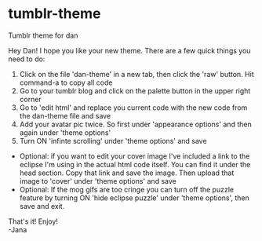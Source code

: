 # tumblr-theme
Tumblr theme for dan

  Hey Dan! I hope you like your new theme. There are a few quick things you need to do:
  <ol>
    <li>
      Click on the file 'dan-theme' in a new tab, then click the 'raw' button. Hit command-a to copy all code
    </li>
    <li>
      Go to your tumblr blog and click on the palette button in the upper right corner
    </li>
    <li>
      Go to 'edit html' and replace you current code with the new code from the dan-theme file and save
    </li>
    <li>
      Add your avatar pic twice. So first under 'appearance options' and then again under 'theme options'
    </li>
    <li>
      Turn ON 'infinte scrolling' under 'theme options' and save
    </li>
  </ol>
  <ul>
    <li>
      Optional: if you want to edit your cover image I've included a link to the eclipse I'm using in the actual html code itself. You can find it under the head section. Copy that link and save the image. Then upload that image to 'cover' under 'theme options' and save
    </li>
    <li>
      Optional: If the mog gifs are too cringe you can turn off the puzzle feature by turning ON 'hide eclipse puzzle' under 'theme options', then save and exit.
    </li>
  </ul>
  
  That's it! Enjoy! <br>
  -Jana
